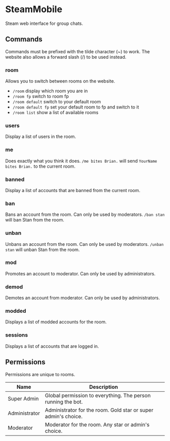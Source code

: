 SteamMobile
===========
Steam web interface for group chats.

Commands
--------------
Commands must be prefixed with the tilde character (~) to work. The website also allows a forward slash (/) to be used instead.

### room ###
Allows you to switch between rooms on the website.
- `/room` display which room you are in
- `/room fp` switch to room fp
- `/room default` switch to your default room
- `/room default fp` set your default room to fp and switch to it
- `/room list` show a list of available rooms

### users ###
Display a list of users in the room.

### me ###
Does exactly what you think it does. `/me bites Brian.` will send `YourName bites Brian.` to the current room.

### banned ###
Display a list of accounts that are banned from the current room.

### ban ###
Bans an account from the room. Can only be used by moderators. `/ban stan` will ban Stan from the room.

### unban ###
Unbans an account from the room. Can only be used by moderators. `/unban stan` will unban Stan from the room.

### mod ###
Promotes an account to moderator. Can only be used by administrators.

### demod ###
Demotes an account from moderator. Can only be used by administrators.

### modded ###
Displays a list of modded accounts for the room.

### sessions ###
Displays a list of accounts that are logged in.

Permissions
-------------
Permissions are unique to rooms.

| Name            | Description                                                        |
|-----------------|--------------------------------------------------------------------|
| Super Admin     | Global permission to everything. The person running the bot.       |
| Administrator   | Administrator for the room. Gold star or super admin's choice.     |
| Moderator       | Moderator for the room. Any star or admin's choice.                |

